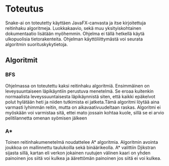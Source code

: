 # Toteutus
Snake-ai on toteutetty käyttäen JavaFX-canvasta ja itse kirjoitettuja
reitinhaku algoritmeja.
Luokkakaavio, sekä muu yksityiskohtainen dokumentaatio lisätään myöhemmin.
Ohjelma ei tällä hetkellä käytä ulkopuolisia tietorakenteita.
Ohjelman käyttöliittymästä voi seurata algoritmin suorituskykytietoja.

## Algoritmit
### BFS
Ohjelmassa on toteutettu kaksi reitinhaku algoritmiä. Ensimmäinen on
leveysuuntaiseen läpikäyntiin perustuva menetelmä. Se eroaa kuitenkin normaalista
leveyssuuntaisesta läpikäynnistä siten, että kaikki epäkelvot
polut hylätään heti ja niiden tutkimista ei jatketa.Tämä algoritmi löytää
aina varmasti lyhimmän reitin, mutta on aikavaativuudeltaan raskas. Algoritmi
ei myöskään voi varmistaa sitä, ettei mato jossain kohtaa kuole, sillä se
ei arvio pelitilannetta omenan syömisen jälkeen

### A*
Toinen reitinhakumenetelmä noudattelee A\* algoritmia. Algoritmin avointa
joukkoa on mallinnettu taulukoilla sekä binäärikeolla. A\* valittiin Djikstran
sijasta sillä, kartan eli verkon jokainen ruutujen välinen kaari on yhden
painoinen jos siitä voi kulkea ja äärettömän painoinen jos siitä ei voi kulkea.
